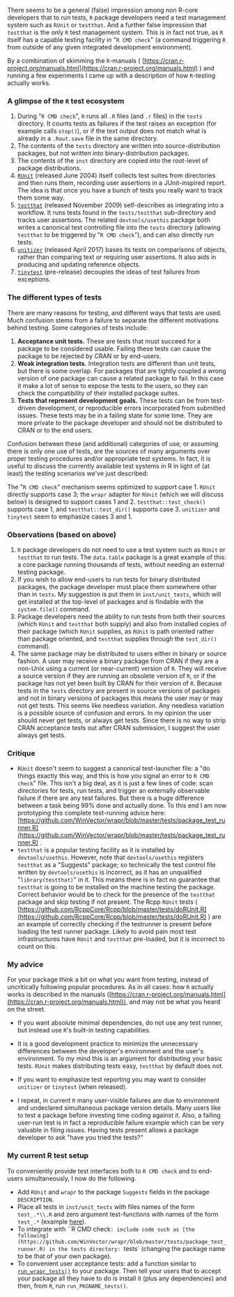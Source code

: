 
There seems to be a general (false) impression among non R-core developers that to run tests, `R` package developers need a test management system such as `RUnit` or `testthat`. And a further false impression that `testthat` is the only `R` test management system. This is in fact not true, as `R` itself has a capable testing facility in "`R CMD check`" (a command triggering `R` from outside of any given integrated development environment).

By a combination of skimming the `R`-manuals ( [https://cran.r-project.org/manuals.html](https://cran.r-project.org/manuals.html) ) and running a few experiments I came up with a description of how `R`-testing actually works.



### A glimpse of the `R` test ecosystem

  1) During "`R CMD check`", `R` runs all `.R` files (and `.r` files) in the `tests` directory. It counts tests as failures if the test raises an exception (for example calls `stop()`), or if the text output does not match what is already in a `.Rout.save` file in the same directory.
  2) The contents of the `tests` directory are written into source-distribution packages, but not written into binary-distribution packages.
  3) The contents of the `inst` directory are copied into the root-level of package distributions.
  4) [`RUnit`](https://CRAN.R-project.org/package=RUnit) (released June 2004) itself collects test suites from directories and then runs them, recording user assertions in a JUnit-inspired report.  The idea is that once you have a bunch of tests you really want to track them some way.
  5) [`testthat`](https://CRAN.R-project.org/package=testthat) (released November 2009) self-describes as integrating into a workflow. It runs tests found in the `tests/testthat` sub-directory and tracks user assertions. The related `devtools/usethis` package both writes a canonical test controlling file into the `tests` directory (allowing `testthat` to be triggered by "`R CMD check`"), and can also directly run tests.
  6) [`unitizer`](https://CRAN.R-project.org/package=unitizer) (released April 2017) bases its tests on comparisons of objects, rather than comparing text or requiring user assertions. It also aids in producing and updating reference objects.
  7) [`tinytest`](https://github.com/markvanderloo/tinytest) (pre-release) decouples the ideas of test failures from exceptions.


### The different types of tests

There are many reasons for testing, and different ways that tests are used. Much confusion stems from a failure to separate the different motivations behind testing. Some categories of tests include:

  1) **Acceptance unit tests.** These are tests that must succeed for a package to be considered usable.  Failing these tests can cause the package to be rejected by CRAN or by end-users.
  2) **Weak integration tests.** Integration tests are different than unit tests, but there is some overlap. For packages that are tightly coupled a wrong version of one package can cause a related package to fail. In this case it make a lot of sense to expose the tests to the users, so they can check the compatibility of their installed package suites.
  3) **Tests that represent development goals.** These tests can be from test-driven development, or reproducible errors incorporated from submitted issues. These tests may be in a failing state for some time. They are more private to the package developer and should not be distributed to CRAN or to the end users.
  
Confusion between these (and additional) categories of use, or assuming there is only one use of tests, are the sources of many arguments over proper testing procedures and/or appropriate test systems. In fact, it is useful to discuss the currently available test systems in R in light of (at least) the testing scenarios we've just described:

The "`R CMD check`" mechanism seems optimized to support case 1. `RUnit` directly supports case 3; the `wrapr` adapter for `RUnit` (which we will discuss below) is designed to support cases 1 and 2. `testthat::test_check()` supports case 1, and `testthat::test_dir()` supports case 3. `unitizer` and `tinytest` seem to emphasize cases 3 and 1.

### Observations (based on above)

  1) `R` package developers do not need to use a test system such as `RUnit` or `testthat` to run tests.  The `data.table` package is a great example of this: a core package running thousands of tests, without needing an external testing package.  
  2) If you wish to allow end-users to run tests for binary distributed packages, the package developer must place them somewhere other than in `tests`.  My suggestion is put them in `inst/unit_tests`, which will get installed at the top-level of packages and is findable with the `system.file()` command.  
  3) Package developers need the ability to run tests from both their sources (which `RUnit` and `testthat` both supply) and also from installed copies of their package (which `RUnit` supplies, as `RUnit` is path oriented rather than package oriented, and `testthat` supplies through the `test_dir()` command).  
  4) The same package may be distributed to users either in binary or source fashion.  A user may receive a binary package from CRAN if they are a non-Unix using a current (or near-current) version of `R`.  They will receive a source version if they are running an obsolete version of `R`, or if the package has not yet been built by CRAN for their version of `R`. Because tests in the `tests` directory are present in source versions of packages and not in binary versions of packages this means the user may or may not get tests.  This seems like needless variation. Any needless variation is a possible source of confusion and errors. In my opinion the user should never get tests, or always get tests.  Since there is no way to strip CRAN acceptance tests out after CRAN submission, I suggest the user always get tests. 


### Critique

  * `RUnit` doesn't seem to suggest a canonical test-launcher file: a "do things exactly this way, and this is how you signal an error to `R CMD check`" file.  This isn't a big deal, as it is just a few lines of code: scan directories for tests, run tests, and trigger an externally observable failure if there are any test failures. But there is a huge difference between a task being 99% done and actually done. To this end I am now prototyping this complete test-running advice here: [https://github.com/WinVector/wrapr/blob/master/tests/package_test_runner.R](https://github.com/WinVector/wrapr/blob/master/tests/package_test_runner.R) .
  * `testthat` is a popular testing facility as it is installed by `devtools/usethis`.  However, note that `devtools/usethis` registers `testthat` as a "Suggests" package; so technically the test control file written by `devtools/usethis` is incorrect, as it has an unqualified "`library(testthat)`" in it. This means there is in fact no guarantee that `testthat` is going to be installed on the machine testing the package. Correct behavior would be to check for the presence of the `testthat` package and skip testing if not present.  The Rcpp `RUnit` tests ( [https://github.com/RcppCore/Rcpp/blob/master/tests/doRUnit.R](https://github.com/RcppCore/Rcpp/blob/master/tests/doRUnit.R) ) are an example of correctly checking if the testrunner is present before loading the test runner package.  Likely to avoid pain most test infrastructures have `RUnit` and `testthat` pre-loaded, but it is incorrect to count on this.


### My advice

For your package think a bit on what you want from testing, instead of uncritically following popular procedures. As in all cases: how `R` actually works is described in the manuals ([https://cran.r-project.org/manuals.html](https://cran.r-project.org/manuals.html)), and may not be what you heard on the street.

  * If you want absolute minimal dependencies, do not use any test runner, but instead use `R`'s built-in testing capabilities.
  * It is a good development practice to minimize the unnecessary differences between the developer's environment and the user's environment. To my mind this is an argument for distributing your basic tests.  `RUnit` makes distributing tests easy, `testthat` by default does not.

  * If you want to emphasize test reporting you may want to consider `unitizer` or `tinytest` (when released).
  * I repeat, in current `R` many user-visible failures are due to environment and undeclared simultaneous package version details. Many users like to test a package before investing time coding against it.  Also, a failing user-run test is in fact a reproducible failure example which can be very valuable in filing issues.  Having tests present allows a package developer to ask "have you tried the tests?"

### My current R test setup

To conveniently provide test interfaces both to `R CMD check` and to end-users simultaneously, I now do the following.

  * Add `RUnit` and `wrapr` to the package `Suggests` fields in the package `DESCRIPTION`.
  * Place all tests in `inst/unit_tests` with files names of the form `test_.*\\.R` and zero argument test-functions with names 
  of the form `test_.*` (example [here](https://github.com/WinVector/wrapr/blob/master/inst/unit_tests/test_c.R)).
  * To integrate with ``R CMD check`: include code such as [the following](https://github.com/WinVector/wrapr/blob/master/tests/package_test_runner.R) in the tests directory: `tests` (changing the package name to be that of your own package).
  * To convenient user acceptance tests: add a function similar to [`run_wrapr_tests()`](https://github.com/WinVector/wrapr/blob/master/R/run_wrapr_tests.R) to your package.  Then tell your users that to accept your package all they have to do is install it (plus any dependencies) and then, from `R`, run `run_PKGNAME_tests()`.

  
